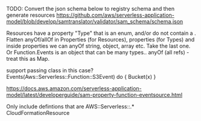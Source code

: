  
TODO: Convert the json schema below to registry schema and then generate resources
  https://github.com/aws/serverless-application-model/blob/develop/samtranslator/validator/sam_schema/schema.json
  
Resources have a property "Type" that is an enum, and/or do not contain a .
Flatten anyOf/allOf in Properties (for Resources), properties (for Types)
and inside properties we can anyOf string, object, array etc. Take the last one.
Or Function.Events is an object that can be many types.. anyOf (all refs) - treat this as Map.

support passing class in this case?
Events(Aws::Serverless::Function::S3Event) do {
   Bucket(x)
}

https://docs.aws.amazon.com/serverless-application-model/latest/developerguide/sam-property-function-eventsource.html

Only include defintions that are AWS::Serverless::.* CloudFormationResource  